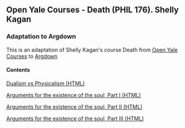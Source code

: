 ## Open Yale Courses - Death (PHIL 176). Shelly Kagan

### Adaptation to Argdown

This is an adaptation of Shelly Kagan's course Death from [Open Yale Courses](https://oyc.yale.edu/death/phil-176) to [Argdown](https://argdown.org/)

#### Contents

[Dualism vs Physicalism (HTML)](https://htmlpreview.github.io/?https://raw.githubusercontent.com/antonostrovsky/open-yale-death-shelly-kagan/master/2.%20Dualism%20vs.%20Physicalism.html)

[Arguments for the existence of the soul, Part I (HTML)](https://htmlpreview.github.io/?https://raw.githubusercontent.com/antonostrovsky/open-yale-death-shelly-kagan/master/3.%20Arguments%20for%20the%20existence%20of%20the%20soul%2C%20Part%20I.html)

[Arguments for the existence of the soul, Part II (HTML)](https://htmlpreview.github.io/?https://github.com/antonostrovsky/open-yale-death-shelly-kagan/blob/master/4.%20Arguments%20for%20the%20existence%20of%20the%20soul%2C%20Part%20II.html)

[Arguments for the existence of the soul, Part III (HTML)](https://htmlpreview.github.io/?https://raw.githubusercontent.com/antonostrovsky/open-yale-death-shelly-kagan/master/lectures/5.%20Arguments%20for%20the%20existence%20of%20the%20soul%2C%20Part%20III.html)
